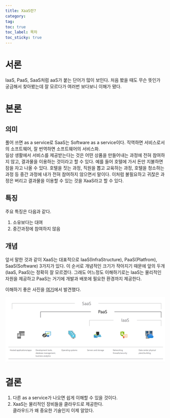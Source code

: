 ```yaml
---
title: XaaS란?
category: 
tag:
toc: true
toc_label: 목차
toc_sticky: true
---
```

# 서론

IaaS, PaaS, SaaS처럼 aaS가 붙는 단어가 많이 보인다. 처음 봤을 때도 무슨 뜻인가 궁금해서 찾아봤는데 
잘 모르다가 여러번 보다보니 이해가 됐다.

# 본론
## 의미
풀어 쓰면 as a service로 SaaS는 Software as a service이다. 직역하면 서비스로서의 소프트웨어, 잘 번역하면 소프트웨어의 서비스화.   
일상 생활에서 서비스를 제공받는다는 것은 어떤 상품을 만들어내는 과정에 전혀 참여하지 않고, 결과물을 이용하는 것이라고 할 수 있다.
예를 들어 호텔에 가서 돈만 지불하면 잠을 자고 나올 수 있다. 호텔을 짓는 과정, 직원을 뽑고 교육하는 과정, 호텔을 청소하는 과정 등
중간 과정에 내가 전혀 참여하지 않으면서 말이다. 이처럼 불필요하고 귀찮은 과정은 버리고 결과물을 이용할 수 있는 것을 XaaS라고 할 수 있다. 
## 특징
주요 특징은 다음과 같다.   
1. 소유보다는 대여
2. 중간과정에 참여하지 않음

## 개념
앞서 말한 것과 같이 XaaS는 대표적으로 IaaS(InfraStructure), PaaS(Platfrom), SaaS(Software) 3가지가 있다.
이 순서로 개념적인 크기가 작아지기 때문에 앞의 두개(IaaS, PaaS)는 정확히 잘 모르겠다. 그래도 어느정도 이해하기로는 
IaaS는 물리적인 자원을 제공하고 PaaS는 거기에 개발과 배포에 필요한 환경까지 제공한다.   

이해하기 좋은 사진을 [여기][link]에서 발견했다.   

[link]: https://azure.microsoft.com/en-us/overview/what-is-paas/
![picture](/assets/aaS/picture.png)   

# 결론
1. 다른 as a service가 나오면 쉽게 이해할 수 있을 것이다.
2. XaaS는 물리적인 장비들을 클라우드로 제공한다.    
클라우드가 왜 중요한 기술인지 이제 알았다. 